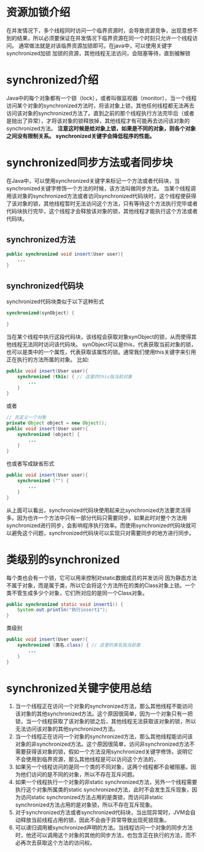 <!-- toc -->

# 资源加锁介绍
在并发情况下，多个线程同时访问一个临界资源时，会导致资源竞争，出现意想不到的结果，所以必须要保证在并发情况下临界资源在同一个时刻只允许一个线程访问。
通常做法就是对该临界资源加锁即可。在java中，可以使用关键字synchronized加锁
加锁的资源，其他线程无法访问，会阻塞等待，直到被解锁

# synchronized介绍
Java中的每个对象都有一个锁（lock），或者叫做监视器（monitor），当一个线程访问某个对象的synchronized方法时，将该对象上锁，其他任何线程都无法再去访问该对象的synchronized方法了。直到之前的那个线程执行方法完毕后（或者是抛出了异常），才将该对象的锁释放掉，其他线程才有可能再去访问该对象的synchronized方法。
**注意这时候是给对象上锁，如果是不同的对象，则各个对象之间没有限制关系。**
**synchronized关键字会降低程序的性能。**

# synchronized同步方法或者同步块
在Java中，可以使用synchronized关键字来标记一个方法或者代码块，当synchronized关键字修饰一个方法的时候，该方法叫做同步方法。
当某个线程调用该对象的synchronized方法或者访问synchronized代码块时，这个线程便获得了该对象的锁，其他线程暂时无法访问这个方法，只有等待这个方法执行完毕或者代码块执行完毕，这个线程才会释放该对象的锁，其他线程才能执行这个方法或者代码块。
## synchronized方法
```java
public synchronized void insert(User user){
	...
}
```

## synchronized代码块
synchronized代码块类似于以下这种形式
```java
synchronized(synObject) {
	 
}
```
当在某个线程中执行这段代码块，该线程会获取对象synObject的锁，从而使得其他线程无法同时访问该代码块。
synObject可以是this，代表获取当前对象的锁，也可以是类中的一个属性，代表获取该属性的锁。通常我们使用this关键字来引用正在执行的方法所属的对象。
比如:
```java
public void insert(User user){
	synchronized (this) { // 这里的this指当前对象
		...
	}
}
```
或者
```java
// 先定义一个对象
private Object object = new Object();
public void insert(User user){
	synchronized (object) {
		...
	}
}
```
也或者写成缺省形式
```java
public void insert(User user){
	synchronized ("") {
		...
	}
}
```
从上面可以看出，synchronized代码块使用起来比synchronized方法要灵活得多。因为也许一个方法中只有一部分代码只需要同步，如果此时对整个方法用synchronized进行同步，会影响程序执行效率。而使用synchronized代码块就可以避免这个问题，synchronized代码块可以实现只对需要同步的地方进行同步。

# 类级别的synchronized
每个类也会有一个锁，它可以用来控制对static数据成员的并发访问
因为静态方法不属于对象，而是属于类，所以它会将这个方法所在的类的Class对象上锁。一个类不管生成多少个对象，它们所对应的是同一个Class对象。
```java
public synchronized static void insert1() {
	System.out.println("执行insert1");
}
```
类级别
```java
public void insert(User user){
	synchronized (类名.class) { // 这里的类名指当前类
		...
	}
}
```

# synchronized关键字使用总结
1. 当一个线程正在访问一个对象的synchronized方法，那么其他线程不能访问该对象的其他synchronized方法。这个原因很简单，因为一个对象只有一把锁，当一个线程获取了该对象的锁之后，其他线程无法获取该对象的锁，所以无法访问该对象的其他synchronized方法。
2. 当一个线程正在访问一个对象的synchronized方法，那么其他线程能访问该对象的非synchronized方法。这个原因很简单，访问非synchronized方法不需要获得该对象的锁，假如一个方法没用synchronized关键字修饰，说明它不会使用到临界资源，那么其他线程是可以访问这个方法的，
3. 如果另一个线程访问的是同一个类的不同对象，这两个线程都不会被阻塞。因为他们访问的是不同的对象，所以不存在互斥问题。
4. 如果一个线程执行一个对象的非static synchronized方法，另外一个线程需要执行这个对象所属类的static synchronized方法，此时不会发生互斥现象，因为访问static synchronized方法占用的是类锁，而访问非static synchronized方法占用的是对象锁，所以不存在互斥现象。
5. 对于synchronized方法或者synchronized代码块，当出现异常时，JVM会自动释放当前线程占用的锁，因此不会由于异常导致出现死锁现象。
6. 可以递归调用被synchronized声明的方法。当线程访问一个对象的同步方法时，他还可以调用这个对象的其他的同步方法，也包含正在执行的方法，而不必再次去获取这个方法的访问权。
